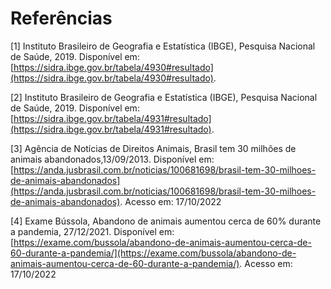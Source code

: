 # Referências

[1] Instituto Brasileiro de Geografia e Estatística (IBGE), Pesquisa Nacional de Saúde, 2019. Disponível em: [https://sidra.ibge.gov.br/tabela/4930#resultado](https://sidra.ibge.gov.br/tabela/4930#resultado).

[2] Instituto Brasileiro de Geografia e Estatística (IBGE), Pesquisa Nacional de Saúde, 2019. Disponível em: [https://sidra.ibge.gov.br/tabela/4931#resultado](https://sidra.ibge.gov.br/tabela/4931#resultado).

[3] Agência de Notícias de Direitos Animais, Brasil tem 30 milhões de animais abandonados,13/09/2013. Disponível em:[https://anda.jusbrasil.com.br/noticias/100681698/brasil-tem-30-milhoes-de-animais-abandonados](https://anda.jusbrasil.com.br/noticias/100681698/brasil-tem-30-milhoes-de-animais-abandonados). Acesso em: 17/10/2022

[4] Exame Bússola, Abandono de animais aumentou cerca de 60% durante a pandemia, 27/12/2021. Disponível em:[https://exame.com/bussola/abandono-de-animais-aumentou-cerca-de-60-durante-a-pandemia/](https://exame.com/bussola/abandono-de-animais-aumentou-cerca-de-60-durante-a-pandemia/). Acesso em: 17/10/2022
